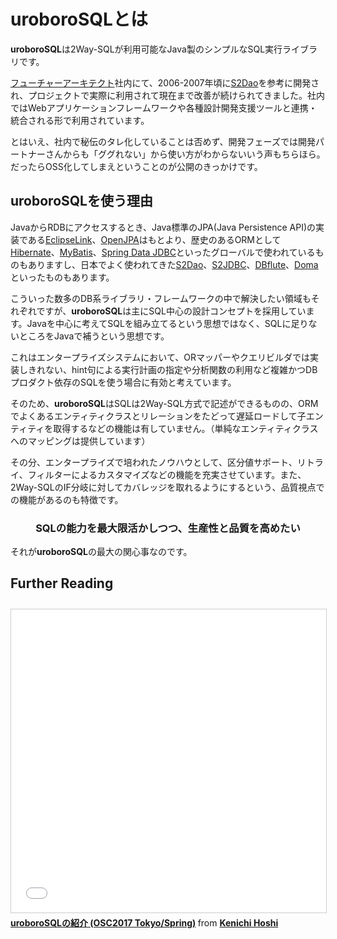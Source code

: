 # uroboroSQLとは

**uroboroSQL**は2Way-SQLが利用可能なJava製のシンプルなSQL実行ライブラリです。

[フューチャーアーキテクト]社内にて、2006-2007年頃に[S2Dao]を参考に開発され、プロジェクトで実際に利用されて現在まで改善が続けられてきました。社内ではWebアプリケーションフレームワークや各種設計開発支援ツールと連携・統合される形で利用されています。

とはいえ、社内で秘伝のタレ化していることは否めず、開発フェーズでは開発パートナーさんからも「ググれない」から使い方がわからないいう声もちらほら。だったらOSS化してしまえということのが公開のきっかけです。

## uroboroSQLを使う理由

JavaからRDBにアクセスするとき、Java標準のJPA(Java Persistence API)の実装である[EclipseLink]、[OpenJPA]はもとより、歴史のあるORMとして[Hibernate]、[MyBatis]、[Spring Data JDBC]といったグローバルで使われているものもありますし、日本でよく使われてきた[S2Dao]、[S2JDBC]、[DBflute]、[Doma]といったものもあります。

こういった数多のDB系ライブラリ・フレームワークの中で解決したい領域もそれぞれですが、**uroboroSQL**は主にSQL中心の設計コンセプトを採用しています。Javaを中心に考えてSQLを組み立てるという思想ではなく、SQLに足りないところをJavaで補うという思想です。

これはエンタープライズシステムにおいて、ORマッパーやクエリビルダでは実装しきれない、hint句による実行計画の指定や分析関数の利用など複雑かつDBプロダクト依存のSQLを使う場合に有効と考えています。

そのため、**uroboroSQL**はSQLは2Way-SQL方式で記述ができるものの、ORMでよくあるエンティティクラスとリレーションをたどって遅延ロードして子エンティティを取得するなどの機能は有していません。（単純なエンティティクラスへのマッピングは提供しています）

その分、エンタープライズで培われたノウハウとして、区分値サポート、リトライ、フィルターによるカスタマイズなどの機能を充実させています。また、2Way-SQLのIF分岐に対してカバレッジを取れるようにするという、品質視点での機能があるのも特徴です。

<h3 style="text-align: center;">SQLの能力を最大限活かしつつ、生産性と品質を高めたい</h3>

それが**uroboroSQL**の最大の関心事なのです。

## Further Reading

<iframe src="//www.slideshare.net/slideshow/embed_code/key/bOHqva5K4q4X7R" width="595" height="485" frameborder="0" marginwidth="0" marginheight="0" scrolling="no" style="border:1px solid #CCC; border-width:1px; margin-top: 10px; margin-bottom:5px; max-width: 100%;" allowfullscreen> </iframe> <div style="margin-bottom:5px"> <strong> <a href="//www.slideshare.net/KenichiHoshi1/uroborosql-osc2017-tokyospring" title="uroboroSQLの紹介 (OSC2017 Tokyo/Spring)" target="_blank">uroboroSQLの紹介 (OSC2017 Tokyo/Spring)</a> </strong> from <strong><a href="https://www.slideshare.net/KenichiHoshi1" target="_blank">Kenichi Hoshi</a></strong> </div>

[フューチャーアーキテクト]: https://www.future.co.jp/architect/
[S2Dao]: http://s2dao.seasar.org/ja/
[EclipseLink]: https://www.eclipse.org/eclipselink/
[OpenJPA]: http://openjpa.apache.org/
[Hibernate]: https://hibernate.org/
[MyBatis]: http://www.mybatis.org/mybatis-3/ja/index.html
[Spring Data JDBC]: https://spring.io/projects/spring-data-jdbc#overview
[S2JDBC]: http://s2container.seasar.org/2.4/ja/s2jdbc.html
[DBFlute]: http://dbflute.seasar.org/
[Doma]: https://doma.readthedocs.io/en/stable/
